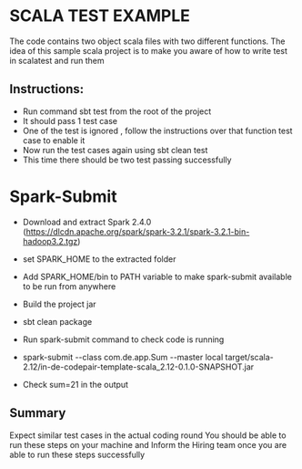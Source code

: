 # SCALA TEST EXAMPLE

The code contains two object scala files with two different functions. The idea of this sample scala project is to make you aware of how to write test in scalatest and run them

## Instructions:

- Run command sbt test from the root of the project
- It should pass 1 test case
- One of the test is ignored , follow the instructions over that function test case to enable it
- Now run the test cases again using sbt clean test
- This time there should be two test passing successfully

# Spark-Submit
- Download and extract Spark 2.4.0 (https://dlcdn.apache.org/spark/spark-3.2.1/spark-3.2.1-bin-hadoop3.2.tgz)
- set SPARK_HOME to the extracted folder
- Add SPARK_HOME/bin to PATH variable to make spark-submit available to be run from anywhere 

- Build the project jar 
- sbt clean package
- Run spark-submit command to check code is running
- spark-submit --class com.de.app.Sum --master local target/scala-2.12/in-de-codepair-template-scala_2.12-0.1.0-SNAPSHOT.jar
- Check sum=21 in the output

## Summary
Expect similar test cases in the actual coding round
You should be able to run these steps on your machine and Inform the Hiring team once you are able to run these steps successfully
